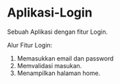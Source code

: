# Aplikasi-Login

Sebuah Aplikasi dengan fitur Login.

Alur Fitur Login:

1. Memasukkan email dan password
2. Memvalidasi masukan.
3. Menampilkan halaman home.

